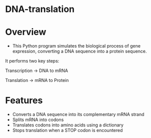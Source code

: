 # DNA-translation

# Overview 
- This Python program simulates the biological process of gene expression, converting a DNA sequence into a protein sequence.
  
It performs two key steps:
  
Transcription → DNA to mRNA

Translation → mRNA to Protein

# Features 
- Converts a DNA sequence into its complementary mRNA strand
- Splits mRNA into codons
- Translates codons into amino acids using a dictionary
- Stops translation when a STOP codon is encountered
